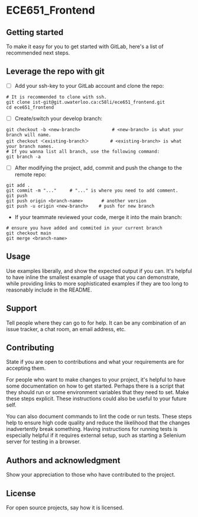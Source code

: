 # ECE651_Frontend



## Getting started

To make it easy for you to get started with GitLab, here's a list of recommended next steps.

## Leverage the repo with git

- [ ] Add your ssh-key to your GitLab account and clone the repo:

```script
# It is recommended to clone with ssh.
git clone ist-git@git.uwaterloo.ca:c58li/ece651_frontend.git
cd ece651_frontend
```

- [ ] Create/switch your develop branch:

```script
git checkout -b <new-branch>            # <new-branch> is what your branch will name.
git checkout ＜existing-branch＞        # <existing-branch> is what your branch names.
# If you wanna list all branch, use the following command:
git branch -a
```

- [ ] After modifying the project, add, commit and push the change to the remote repo:

```script
git add .
git commit -m "..."     # "..." is where you need to add comment.
git push
git push origin <branch-name>       # another version
git push -u origin <new-branch>    # push for new branch
```

- If your teammate reviewed your code, merge it into the main branch:

```script
# ensure you have added and commited in your current branch
git checkout main
git merge <branch-name>
```

## Usage

Use examples liberally, and show the expected output if you can. It's helpful to have inline the smallest example of usage that you can demonstrate, while providing links to more sophisticated examples if they are too long to reasonably include in the README.

## Support

Tell people where they can go to for help. It can be any combination of an issue tracker, a chat room, an email address, etc.

## Contributing

State if you are open to contributions and what your requirements are for accepting them.

For people who want to make changes to your project, it's helpful to have some documentation on how to get started. Perhaps there is a script that they should run or some environment variables that they need to set. Make these steps explicit. These instructions could also be useful to your future self.

You can also document commands to lint the code or run tests. These steps help to ensure high code quality and reduce the likelihood that the changes inadvertently break something. Having instructions for running tests is especially helpful if it requires external setup, such as starting a Selenium server for testing in a browser.

## Authors and acknowledgment

Show your appreciation to those who have contributed to the project.

## License

For open source projects, say how it is licensed.
